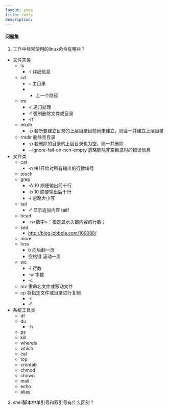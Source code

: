 ```yaml
---
layout: page
title: redis
description:
---
```


#### 问题集

1. 工作中经常使用的linux命令有哪些？
* 文件夹类
  * ls
    * -l 详细信息
  * cd
    * ~ 主目录
    * - 上一个路径
  * rm
    * -r 递归处理
    * -f 强制删除文件或目录
    * -rf 
  * mkdir
    * -p 若所要建立目录的上层目录目前尚未建立，则会一并建立上层目录
  * rmdir 删除空目录
    * -p 若删除的目录的上层目录也为空，则一并删除
    * --ignore-fail-on-non-empty  忽略删除非空目录时的错误信息
* 文件类
  * cat
    * -n 由1开始对所有输出的行数编号
  * touch
  * grep
    * -A 10 顺便输出前十行
    * -b 10 顺便输出后十行
    * -i 忽略大小写
  * tail
    * -f 显示追加内容 tailf
  * head
    * -n<数字>：指定显示头部内容的行数；
  * sed
    * http://blog.jobbole.com/109088/
  * more
  * less
    * b 向后翻一页
    * 空格键 滚动一页
  * wc
    * -l 行数
    * -w 字数
    * -c 
  * mv 重命名文件或移动文件
  * cp 将指定文件或目录进行复制
    * -r
    * -f
* 系统工具类
  * df
  * du
    * -h
  * ps
  * kill
  * whereis
  * which
  * cal
  * top
  * crontab
  * chmod
  * chown
  * mail
  * echo
  * alias
  
2. shell脚本中单引号和双引号有什么区别？
  

